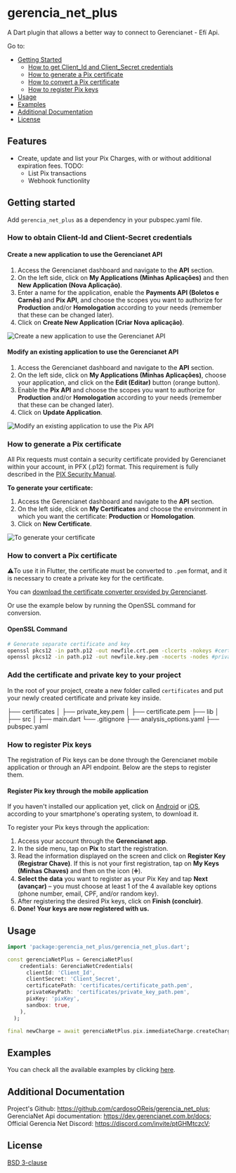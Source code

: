 <!--
This README describes the package. If you publish this package to pub.dev,
this README's contents appear on the landing page for your package.

For information about how to write a good package README, see the guide for
[writing package pages](https://dart.dev/guides/libraries/writing-package-pages).

For general information about developing packages, see the Dart guide for
[creating packages](https://dart.dev/guides/libraries/create-library-packages)
and the Flutter guide for
[developing packages and plugins](https://flutter.dev/developing-packages).
-->

# gerencia_net_plus

A Dart plugin that allows a better way to connect to Gerencianet - Efí Api.

Go to:

- [Getting Started](#getting-started)
  - [How to get Client_Id and Client_Secret credentials](#how-to-obtain-client-id-and-client-secret-credentials)
  - [How to generate a Pix certificate](#how-to-generate-a-pix-certificate)
  - [How to convert a Pix certificate](#how-to-convert-a-pix-certificate)
  - [How to register Pix keys](#how-to-register-pix-keys)
- [Usage](#usage)
- [Examples](#examples)
- [Additional Documentation](#additional-documentation)
- [License](#license)

## Features

- Create, update and list your Pix Charges, with or without additional expiration fees.
  TODO:
  - List Pix transactions
  - Webhook functionlity

## Getting started

Add ```gerencia_net_plus``` as a dependency in your pubspec.yaml file.

### How to obtain Client-Id and Client-Secret credentials

#### Create a new application to use the Gerencianet API

1. Access the Gerencianet dashboard and navigate to the **API** section.
2. On the left side, click on **My Applications (Minhas Aplicações)** and then **New Application (Nova Aplicação)**.
3. Enter a name for the application, enable the **Payments API (Boletos e Carnês)** and **Pix API**, and choose the scopes you want to authorize for **Production** and/or **Homologation** according to your needs (remember that these can be changed later).
4. Click on **Create New Application (Criar Nova aplicação)**.

![Create a new application to use the Gerencianet API](https://t-images.imgix.net/https%3A%2F%2Fapp-us-east-1.t-cdn.net%2F5fa37ea6b47fe9313cb4c9ca%2Fposts%2F603543ff4253cf5983339cf1%2F603543ff4253cf5983339cf1_88071.png?width=1240&w=1240&auto=format%2Ccompress&ixlib=js-2.3.1&s=2f24c7ea5674dbbea13773b3a0b1e95c)

#### Modify an existing application to use the Gerencianet API

1. Access the Gerencianet dashboard and navigate to the **API** section.
2. On the left side, click on **My Applications (Minhas Aplicações)**, choose your application, and click on the **Edit (Editar)** button (orange button).
3. Enable the **Pix API** and choose the scopes you want to authorize for **Production** and/or **Homologation** according to your needs (remember that these can be changed later).
4. Click on **Update Application**.

![Modify an existing application to use the Pix API](https://app-us-east-1.t-cdn.net/5fa37ea6b47fe9313cb4c9ca/posts/603544082060b2e9b88bc717/603544082060b2e9b88bc717_22430.png)

### How to generate a Pix certificate

All Pix requests must contain a security certificate provided by Gerencianet within your account, in PFX (.p12) format. This requirement is fully described in the [PIX Security Manual](https://www.bcb.gov.br/estabilidadefinanceira/comunicacaodados).

**To generate your certificate:**

1. Access the Gerencianet dashboard and navigate to the **API** section.
2. On the left side, click on **My Certificates** and choose the environment in which you want the certificate: **Production** or **Homologation**.
3. Click on **New Certificate**.

![To generate your certificate](https://app-us-east-1.t-cdn.net/5fa37ea6b47fe9313cb4c9ca/posts/603543f7d1778b2d725dea1e/603543f7d1778b2d725dea1e_85669.png)

### How to convert a Pix certificate

⚠️To use it in Flutter, the certificate must be converted to `.pem` format, and it is necessary to create a private key for the certificate.

You can [download the certificate converter provided by Gerencianet](https://pix.gerencianet.com.br/ferramentas/conversorGerencianet.exe).

Or use the example below by running the OpenSSL command for conversion.

#### OpenSSL Command

```bash
# Generate separate certificate and key
openssl pkcs12 -in path.p12 -out newfile.crt.pem -clcerts -nokeys #certificate
openssl pkcs12 -in path.p12 -out newfile.key.pem -nocerts -nodes #private key
```

### Add the certificate and private key to your project

In the root of your project, create a new folder called ```certificates``` and put your newly created certificate and private key inside.

├── certificates
│   ├── private_key.pem
│   ├── certificate.pem
├── lib
│   ├── src
│   ├── main.dart
└── .gitignore
├── analysis_options.yaml
├── pubspec.yaml

### How to register Pix keys

The registration of Pix keys can be done through the Gerencianet mobile application or through an API endpoint. Below are the steps to register them.

#### Register Pix key through the mobile application

If you haven't installed our application yet, click on [Android](https://play.google.com/store/apps/details?id=br.com.gerencianet.app) or [iOS](https://apps.apple.com/br/app/gerencianet/id1443363326), according to your smartphone's operating system, to download it.

To register your Pix keys through the application:

1. Access your account through the **Gerencianet app**.
2. In the side menu, tap on **Pix** to start the registration.
3. Read the information displayed on the screen and click on **Register Key (Registrar Chave)**.
   If this is not your first registration, tap on **My Keys (Minhas Chaves)** and then on the icon (➕).
4. **Select the data** you want to register as your Pix Key and tap **Next (avançar)** – you must choose at least 1 of the 4 available key options (phone number, email, CPF, and/or random key).
5. After registering the desired Pix keys, click on **Finish (concluir)**.
6. **Done! Your keys are now registered with us.**

## Usage

````dart
import 'package:gerencia_net_plus/gerencia_net_plus.dart';

const gerenciaNetPlus = GerenciaNetPlus(
    credentials: GerenciaNetCredentials(
      clientId: 'Client_Id',
      clientSecret: 'Client_Secret',
      certificatePath: 'certificates/certificate_path.pem',
      privateKeyPath: 'certificates/private_key_path.pem',
      pixKey: 'pixKey',
      sandbox: true,
    ),
  );

final newCharge = await gerenciaNetPlus.pix.immediateCharge.createCharge(value: 100);
````

## Examples

You can check all the available examples by clicking [here](https://github.com/cardosoOReis/gerencia_net_plus/tree/master/example).

## Additional Documentation

Project's Github: <https://github.com/cardosoOReis/gerencia_net_plus>;
GerenciaNet Api documentation: <https://dev.gerencianet.com.br/docs>;
Official Gerencia Net Discord: <https://discord.com/invite/ptGHMtczcV>;

## License

[BSD 3-clause](https://github.com/cardosoOReis/gerencia_net_plus/blob/master/LICENSE)
